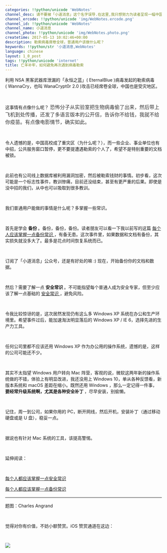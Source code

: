 ```yaml
---
categories: !!python/unicode 'WebNotes'
channel_desc: 请不要被「小道消息」这个名字误导.在这里,我只想努力为读者呈现一幅中国互联网的清明上河图.
channel_ercode: !!python/unicode 'img/WebNotes.ercode.png'
channel_id: !!python/unicode 'WebNotes'
channel_name: 小道消息
channel_photo: !!python/unicode 'img/WebNotes.photo.png'
createtime: 2017-05-13 10:02:46+00:00
description: 勒索病毒席卷全球，普通用户该做什么呢？
keywords: !!python/str '小道消息,WebNotes'
language: chinese
layout: 1_0_post
tags: !!python/unicode 'internet'
title: 亡羊补牢，如何避免再次遇到病毒勒索
---
```

<div class="rich_media_content" id="js_content">
<p>
         利用 NSA 黑客武器库泄漏的「永恒之蓝」( EternalBlue )病毒发起的勒索病毒( WannaCry，也叫 WanaCrypt0r 2.0 )攻击已经席卷全球，中国也是受灾地区。
        </p>
<p>
<br/>
</p>
<p>
         这事情有点像什么呢？
         <span style="color: rgb(51, 51, 51); font-family: Arial, 'Microsoft YaHei'; font-size: 16px; font-variant-ligatures: normal; orphans: 2;  widows: 2; background-color: rgb(255, 255, 255);">
          恐怖分子从实验室把生物病毒偷了出来，然后带上飞机到处传播，还发了多语言版本的公开信，告诉你不给钱，我就不给你疫苗。有点像电影情节，确实如此。
         </span>
</p>
<p>
<br/>
</p>
<p>
         令人遗憾的是，中国高校成了重灾区（为什么呢？），而一些企业、事业单位也有中招，公共服务窗口暂停，更不要提遭遇勒索的个人了，希望不是特别重要的文档被锁。
        </p>
<p>
<br/>
</p>
<p>
         此前也有公司线上数据库被利用漏洞加密，然后被勒索钱财的事情。初步看，这次可能是一个标志性事件，教训惨痛，目前还没结束，甚至有更严重的后果。即使是没中招的我们，从中也可以吸取到很多教训。
        </p>
<p>
<br/>
</p>
<p>
         我们普通用户能做的事情是什么呢？多掌握一些常识。
        </p>
<p>
<br/>
</p>
<p>
         首先是学会
         <strong>
          备份
         </strong>
         。备份，备份，备份。读者朋友可以看一下我以前写的这篇
         <a data_ue_src="http://mp.weixin.qq.com/s?__biz=MjM5ODIyMTE0MA==&amp;mid=214273952&amp;idx=1&amp;sn=c71f3145f2b99c7f4a0a465fa35ad48e&amp;scene=21#wechat_redirect" href="http://mp.weixin.qq.com/s?__biz=MjM5ODIyMTE0MA==&amp;mid=214273952&amp;idx=1&amp;sn=c71f3145f2b99c7f4a0a465fa35ad48e&amp;scene=21#wechat_redirect" target="_blank">
          每个人应该掌握一点备份常识
         </a>
         ，有备无患。这次事件里，如果数据和文档有备份，其实损失就没多大了。最多是花点时间恢复系统而已。
        </p>
<p>
<br/>
</p>
<p>
         订阅了「小道消息」公众号，还是有好处的嘛 :) 现在，开始备份你的文档和数据。
        </p>
<p>
<br/>
</p>
<p>
         然后？需要了解一点
         <strong>
          安全常识
         </strong>
         。不可能指望每个普通人成为安全专家，但至少应该了解一点基础的
         <a data_ue_src="http://mp.weixin.qq.com/s?__biz=MjM5ODIyMTE0MA==&amp;mid=214355198&amp;idx=1&amp;sn=e5ae65b3b217444a6c4c099ce0c39c1c&amp;scene=21#wechat_redirect" href="http://mp.weixin.qq.com/s?__biz=MjM5ODIyMTE0MA==&amp;mid=214355198&amp;idx=1&amp;sn=e5ae65b3b217444a6c4c099ce0c39c1c&amp;scene=21#wechat_redirect" target="_blank">
          安全常识
         </a>
         ，避免风险。
        </p>
<p>
<br/>
</p>
<p>
<span style="color: rgb(51, 51, 51); font-family: Tahoma, Arial, Helvetica, sans-serif; font-size: 13px; font-variant-ligatures: normal; orphans: 2;  widows: 2; background-color: rgb(247, 247, 247);">
</span>
</p>
<p>
         令我比较惊讶的是，这次居然发现仍有这么多 Windows XP 系统在办公和生产环境里。希望事件过后，能加速淘汰明显落后的 Windows XP / IE 6，选择先进的生产力工具。
        </p>
<p>
<br/>
</p>
<p>
         任何公司里都不应该还用 Windows XP 作为办公用的操作系统，遗憾的是，这样的公司可能还不少。
        </p>
<p>
<br/>
</p>
<p>
         其实不太指望 Windows 用户转向 Mac 阵营，客观的说，微软这两年新的操作系统做的不错，体验上有明显改进，我还没用上 Windows 10，单从各种反馈看，新版本系统和 macOS 差距在缩小。既然还用 Windows ，那么一定记得一件事，
         <strong>
          要经常升级系统啊，尤其是各种安全补丁
         </strong>
         ，尽早安装，别偷懒。
        </p>
<p>
<br/>
</p>
<p>
         记住，周一到公司，如果你用的 PC，断开网线，然后开机，安装补丁（通过移动硬盘或是 U 盘），稳妥一点。
        </p>
<p>
<br/>
</p>
<p>
         据说也有针对 Mac 系统的工具，该提高警惕。
        </p>
<p>
<br/>
</p>
<p>
         延伸阅读：
        </p>
<p>
<br/>
</p>
<p>
<a data_ue_src="http://mp.weixin.qq.com/s?__biz=MjM5ODIyMTE0MA==&amp;mid=214355198&amp;idx=1&amp;sn=e5ae65b3b217444a6c4c099ce0c39c1c&amp;scene=21#wechat_redirect" href="http://mp.weixin.qq.com/s?__biz=MjM5ODIyMTE0MA==&amp;mid=214355198&amp;idx=1&amp;sn=e5ae65b3b217444a6c4c099ce0c39c1c&amp;scene=21#wechat_redirect" target="_blank">
          每个人都应该掌握一点安全常识
         </a>
</p>
<p>
<a data_ue_src="http://mp.weixin.qq.com/s?__biz=MjM5ODIyMTE0MA==&amp;mid=214273952&amp;idx=1&amp;sn=c71f3145f2b99c7f4a0a465fa35ad48e&amp;scene=21#wechat_redirect" href="http://mp.weixin.qq.com/s?__biz=MjM5ODIyMTE0MA==&amp;mid=214273952&amp;idx=1&amp;sn=c71f3145f2b99c7f4a0a465fa35ad48e&amp;scene=21#wechat_redirect" target="_blank">
          每个人都应该掌握一点备份常识
         </a>
</p>
<hr style="font-family: Lato, Helvetica, Arial, freesans, clean, sans-serif; border-right-width: 0px; border-bottom-width: 0px; border-left-width: 0px; border-top-style: solid; border-top-color: rgb(234, 234, 234); height: 1px; margin-top: 1em; margin-bottom: 1em; color: rgb(51, 51, 51); font-size: 15px; white-space: normal;"/>
<p>
         题图：Charles Angrand
        </p>
<p>
<br/>
</p>
<p>
         觉得对你有价值，不妨小额赞赏。iOS 赞赏通道在这边：
        </p>
<p>
<br/>
</p>
<p>
<img data-ratio="0.5857019810508183" data-s="300,640" data-src="" data-type="jpeg" data-w="1161" src="{{ '/img/ow5rEn8QGlFc95PTicyicjEAtnRibty9cP9Z8t15DKHibnXbzSbVgpddNIJ4yAicyqex7icbNqAmia3wP6wUFl7C2hZcQ.jpeg' | prepend: site.img | replace: '//','/' }}"/>
</p>
<p>
<span style="color: rgb(51, 51, 51); font-family: Tahoma, Arial, Helvetica, sans-serif; font-size: 13px; font-variant-ligatures: normal; orphans: 2;  widows: 2; background-color: rgb(247, 247, 247);">
</span>
</p>
</div>